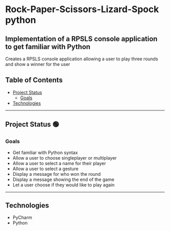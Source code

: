# Rock-Paper-Scissors-Lizard-Spock python
## Implementation of a RPSLS console application to get familiar with Python

Creates a RPSLS console application allowing a user to play three rounds and show a winner for the user

## Table of Contents
- [Project Status](#project-status)
   - [Goals](#goals)
- [Technologies](#technologies)

---
## Project Status :green_circle:
### Goals
- Get familiar with Python syntax
- Allow a user to choose singleplayer or multiplayer
- Allow a user to select a name for their player
- Allow a user to select a gesture
- Display a message for who won the round
- Display a message showing the end of the game
- Let a user choose if they would like to play again

<!--- 
Emojis for the Task List:
DONE =      :heavy_check_mark:
NOT DONE =  :x:
WIP =       :recycle:
BUGGED =    :warning:
 --->

---
## Technologies
- PyCharm
- Python
